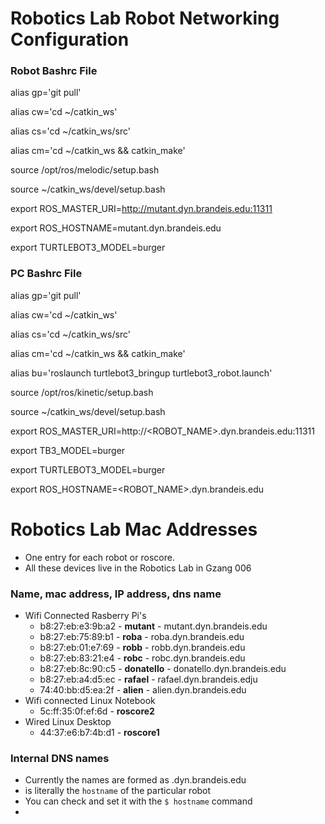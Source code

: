 # Robotics Lab Robot Networking Configuration

### Robot Bashrc File 

alias gp='git pull'

alias cw='cd ~/catkin_ws'

alias cs='cd ~/catkin_ws/src'

alias cm='cd ~/catkin_ws && catkin_make'

source /opt/ros/melodic/setup.bash

source ~/catkin_ws/devel/setup.bash

export ROS_MASTER_URI=http://mutant.dyn.brandeis.edu:11311

export ROS_HOSTNAME=mutant.dyn.brandeis.edu

export TURTLEBOT3_MODEL=burger

### PC Bashrc File

alias gp='git pull'

alias cw='cd ~/catkin_ws'

alias cs='cd ~/catkin_ws/src'

alias cm='cd ~/catkin_ws && catkin_make'

alias bu='roslaunch turtlebot3_bringup turtlebot3_robot.launch'

source /opt/ros/kinetic/setup.bash

source ~/catkin_ws/devel/setup.bash

export ROS_MASTER_URI=http://<ROBOT_NAME>.dyn.brandeis.edu:11311

export TB3_MODEL=burger

export TURTLEBOT3_MODEL=burger

export ROS_HOSTNAME=<ROBOT_NAME>.dyn.brandeis.edu

# Robotics Lab Mac Addresses
* One entry for each robot or roscore.
* All these devices live in the Robotics Lab in Gzang 006

### Name, mac address, IP address, dns name
* Wifi Connected Rasberry Pi's
  * b8:27:eb:e3:9b:a2 - **mutant** - mutant.dyn.brandeis.edu
  * b8:27:eb:75:89:b1 - **roba** - roba.dyn.brandeis.edu
  * b8:27:eb:01:e7:69 - **robb** - robb.dyn.brandeis.edu
  * b8:27:eb:83:21:e4 - **robc** - robc.dyn.brandeis.edu
  * b8:27:eb:8c:90:c5 - **donatello** - donatello.dyn.brandeis.edu
  * b8:27:eb:a4:d5:ec - **rafael** - rafael.dyn.brandeis.edju
  * 74:40:bb:d5:ea:2f - **alien** - alien.dyn.brandeis.edu
* Wifi connected Linux Notebook
  * 5c:ff:35:0f:ef:6d - **roscore2** 
* Wired Linux Desktop
  * 44:37:e6:b7:4b:d1 - **roscore1**

### Internal DNS names
* Currently the names are formed as <hostname>.dyn.brandeis.edu
* <hostname> is literally the `hostname` of the particular robot
* You can check and set it with the `$ hostname` command
* 
